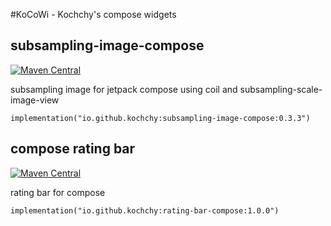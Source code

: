 #KoCoWi - Kochchy's compose widgets

## subsampling-image-compose

[![Maven Central](https://img.shields.io/maven-central/v/io.github.kochchy/subsampling-image-compose)](https://mvnrepository.com/artifact/io.github.kochchy/subsampling-image-compose)

subsampling image for jetpack compose using coil and subsampling-scale-image-view 

`implementation("io.github.kochchy:subsampling-image-compose:0.3.3")`

## compose rating bar

[![Maven Central](https://img.shields.io/maven-central/v/io.github.kochchy/rating-bar-compose)](https://mvnrepository.com/artifact/io.github.kochchy/rating-bar-compose)

rating bar for compose

`implementation("io.github.kochchy:rating-bar-compose:1.0.0")`
